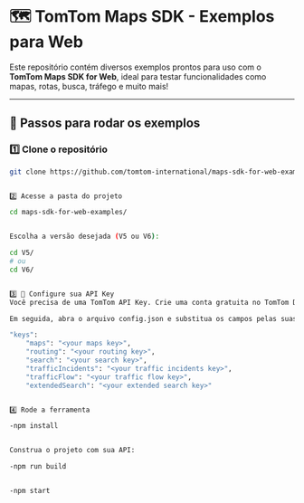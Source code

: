 # 🗺️ TomTom Maps SDK - Exemplos para Web

Este repositório contém diversos exemplos prontos para uso com o **TomTom Maps SDK for Web**, ideal para testar funcionalidades como mapas, rotas, busca, tráfego e muito mais!

---

## 🚀 Passos para rodar os exemplos

### 1️⃣ Clone o repositório

```bash
git clone https://github.com/tomtom-international/maps-sdk-for-web-examples.git


2️⃣ Acesse a pasta do projeto

cd maps-sdk-for-web-examples/


Escolha a versão desejada (V5 ou V6):

cd V5/
# ou
cd V6/


3️⃣ 🔑 Configure sua API Key
Você precisa de uma TomTom API Key. Crie uma conta gratuita no TomTom Developer Portal e gere suas chaves.

Em seguida, abra o arquivo config.json e substitua os campos pelas suas chaves:

"keys": 
    "maps": "<your maps key>",
    "routing": "<your routing key>",
    "search": "<your search key>",
    "trafficIncidents": "<your traffic incidents key>",
    "trafficFlow": "<your traffic flow key>",
    "extendedSearch": "<your extended search key>"


4️⃣ Rode a ferramenta

-npm install


Construa o projeto com sua API:

-npm run build


-npm start
